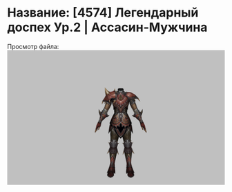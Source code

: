 # Название: [4574] Легендарный доспех Ур.2 | Ассасин-Мужчина

Просмотр файла:
![p060020.png](p060020.png)